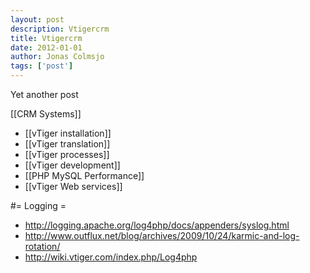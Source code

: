 ```yaml
---
layout: post
description: Vtigercrm
title: Vtigercrm
date: 2012-01-01
author: Jonas Colmsjo
tags: ['post']
---
```


Yet another post





[[CRM Systems]]

* [[vTiger installation]]
* [[vTiger translation]]
* [[vTiger processes]]
* [[vTiger development]]
* [[PHP MySQL Performance]]
* [[vTiger Web services]]



#= Logging =

* http://logging.apache.org/log4php/docs/appenders/syslog.html
* http://www.outflux.net/blog/archives/2009/10/24/karmic-and-log-rotation/
* http://wiki.vtiger.com/index.php/Log4php
